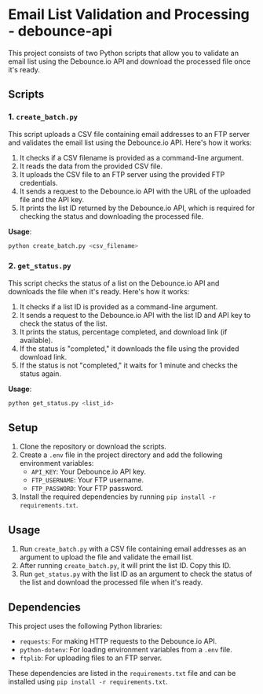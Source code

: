 # Email List Validation and Processing - debounce-api

This project consists of two Python scripts that allow you to validate an email list using the Debounce.io API and download the processed file once it's ready.

## Scripts

### 1. `create_batch.py`

This script uploads a CSV file containing email addresses to an FTP server and validates the email list using the Debounce.io API. Here's how it works:

1. It checks if a CSV filename is provided as a command-line argument.
2. It reads the data from the provided CSV file.
3. It uploads the CSV file to an FTP server using the provided FTP credentials.
4. It sends a request to the Debounce.io API with the URL of the uploaded file and the API key.
5. It prints the list ID returned by the Debounce.io API, which is required for checking the status and downloading the processed file.

**Usage**:
```bash
python create_batch.py <csv_filename>
```
### 2. `get_status.py`

This script checks the status of a list on the Debounce.io API and downloads the file when it's ready. Here's how it works:

1. It checks if a list ID is provided as a command-line argument.
2. It sends a request to the Debounce.io API with the list ID and API key to check the status of the list.
3. It prints the status, percentage completed, and download link (if available).
4. If the status is "completed," it downloads the file using the provided download link.
5. If the status is not "completed," it waits for 1 minute and checks the status again.

**Usage**: 
```bash
python get_status.py <list_id>
```

## Setup

1. Clone the repository or download the scripts.
2. Create a `.env` file in the project directory and add the following environment variables:
   - `API_KEY`: Your Debounce.io API key.
   - `FTP_USERNAME`: Your FTP username.
   - `FTP_PASSWORD`: Your FTP password.
3. Install the required dependencies by running `pip install -r requirements.txt`.

## Usage

1. Run `create_batch.py` with a CSV file containing email addresses as an argument to upload the file and validate the email list.
2. After running `create_batch.py`, it will print the list ID. Copy this ID.
3. Run `get_status.py` with the list ID as an argument to check the status of the list and download the processed file when it's ready.

## Dependencies

This project uses the following Python libraries:

- `requests`: For making HTTP requests to the Debounce.io API.
- `python-dotenv`: For loading environment variables from a `.env` file.
- `ftplib`: For uploading files to an FTP server.

These dependencies are listed in the `requirements.txt` file and can be installed using `pip install -r requirements.txt`.

